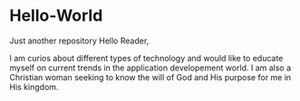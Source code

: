# Hello-World
Just another repository
Hello Reader,

I am curios about different types of technology and would like to educate myself on current trends in the application developement world.  I am also a Christian woman seeking to know the will of God and His purpose for me in His kingdom.
